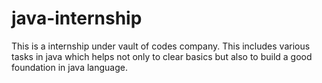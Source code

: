 # java-internship
This is a internship under vault of codes company.
This includes various tasks in java which helps not only to clear basics but also to build a good foundation in java language.
